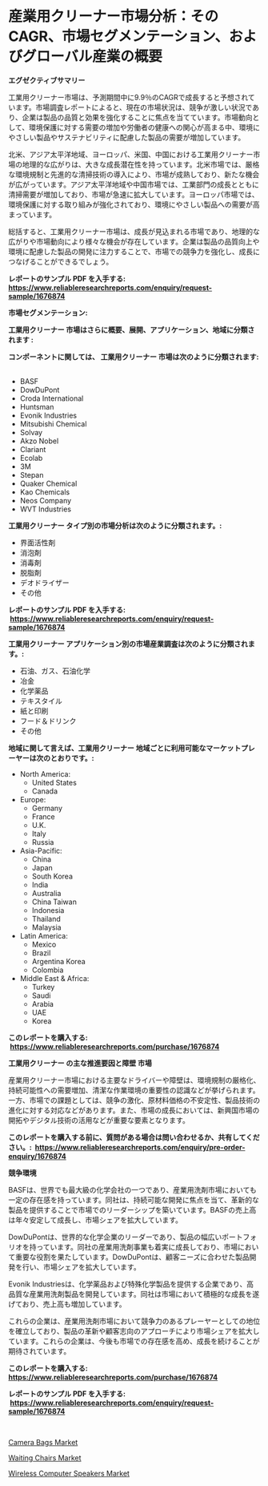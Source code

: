 <p><h1>産業用クリーナー市場分析：そのCAGR、市場セグメンテーション、およびグローバル産業の概要</h1></p><p><strong>エグゼクティブサマリー</strong></p>
<p><p>工業用クリーナー市場は、予測期間中に9.9％のCAGRで成長すると予想されています。市場調査レポートによると、現在の市場状況は、競争が激しい状況であり、企業は製品の品質と効果を強化することに焦点を当てています。市場動向として、環境保護に対する需要の増加や労働者の健康への関心が高まる中、環境にやさしい製品やサステナビリティに配慮した製品の需要が増加しています。</p><p>北米、アジア太平洋地域、ヨーロッパ、米国、中国における工業用クリーナー市場の地理的な広がりは、大きな成長潜在性を持っています。北米市場では、厳格な環境規制と先進的な清掃技術の導入により、市場が成熟しており、新たな機会が広がっています。アジア太平洋地域や中国市場では、工業部門の成長とともに清掃需要が増加しており、市場が急速に拡大しています。ヨーロッパ市場では、環境保護に対する取り組みが強化されており、環境にやさしい製品への需要が高まっています。</p><p>総括すると、工業用クリーナー市場は、成長が見込まれる市場であり、地理的な広がりや市場動向により様々な機会が存在しています。企業は製品の品質向上や環境に配慮した製品の開発に注力することで、市場での競争力を強化し、成長につなげることができるでしょう。</p></p>
<p><strong>レポートのサンプル PDF を入手する: <a href="https://www.reliableresearchreports.com/enquiry/request-sample/1676874">https://www.reliableresearchreports.com/enquiry/request-sample/1676874</a></strong></p>
<p><strong>市場セグメンテーション:</strong></p>
<p><strong> 工業用クリーナー 市場はさらに概要、展開、アプリケーション、地域に分類されます :</strong></p>
<p><strong>コンポーネントに関しては、 工業用クリーナー 市場は次のように分類されます: &nbsp;</strong></p>
<p><ul><li>BASF</li><li>DowDuPont</li><li>Croda International</li><li>Huntsman</li><li>Evonik Industries</li><li>Mitsubishi Chemical</li><li>Solvay</li><li>Akzo Nobel</li><li>Clariant</li><li>Ecolab</li><li>3M</li><li>Stepan</li><li>Quaker Chemical</li><li>Kao Chemicals</li><li>Neos Company</li><li>WVT Industries</li></ul></p>
<p><strong> 工業用クリーナー タイプ別の市場分析は次のように分類されます。:</strong></p>
<p><ul><li>界面活性剤</li><li>消泡剤</li><li>消毒剤</li><li>脱脂剤</li><li>デオドライザー</li><li>その他</li></ul></p>
<p><strong>レポートのサンプル PDF を入手する: &nbsp;<a href="https://www.reliableresearchreports.com/enquiry/request-sample/1676874">https://www.reliableresearchreports.com/enquiry/request-sample/1676874</a></strong></p>
<p><strong> 工業用クリーナー アプリケーション別の市場産業調査は次のように分類されます。:</strong></p>
<p><ul><li>石油、ガス、石油化学</li><li>冶金</li><li>化学薬品</li><li>テキスタイル</li><li>紙と印刷</li><li>フード＆ドリンク</li><li>その他</li></ul></p>
<p><strong>地域に関して言えば、工業用クリーナー 地域ごとに利用可能なマーケットプレーヤーは次のとおりです。:</strong></p>
<p><ul>
    <li>
        North America:
        <ul>
            <li>United States</li>
            <li>Canada</li>
        </ul>
    </li>
    <li>
        Europe:
        <ul>
            <li>Germany</li>
            <li>France</li>
            <li>U.K.</li>
            <li>Italy</li>
            <li>Russia</li>
        </ul>
    </li>
    <li>
        Asia-Pacific:
        <ul>
            <li>China</li>
            <li>Japan</li>
            <li>South Korea</li>
            <li>India</li>
            <li>Australia</li>
            <li>China Taiwan</li>
            <li>Indonesia</li>
            <li>Thailand</li>
            <li>Malaysia</li>
        </ul>
    </li>
    <li>
        Latin America:
        <ul>
            <li>Mexico</li>
            <li>Brazil</li>
            <li>Argentina Korea</li>
            <li>Colombia</li>
        </ul>
    </li>
    <li>
        Middle East & Africa:
        <ul>
            <li>Turkey</li>
            <li>Saudi</li>
            <li>Arabia</li>
            <li>UAE</li>
            <li>Korea</li>
        </ul>
    </li>
    </ul></p>
<p><strong>このレポートを購入する: &nbsp;<a href="https://www.reliableresearchreports.com/purchase/1676874">https://www.reliableresearchreports.com/purchase/1676874</a></strong></p>
<p><strong>工業用クリーナー の主な推進要因と障壁 市場</strong></p>
<p><p>産業用クリーナー市場における主要なドライバーや障壁は、環境規制の厳格化、持続可能性への需要増加、清潔な作業環境の重要性の認識などが挙げられます。一方、市場での課題としては、競争の激化、原材料価格の不安定性、製品技術の進化に対する対応などがあります。また、市場の成長においては、新興国市場の開拓やデジタル技術の活用などが重要な要素となります。</p></p>
<p><strong>このレポートを購入する前に、質問がある場合は問い合わせるか、共有してください。:&nbsp; <a href="https://www.reliableresearchreports.com/enquiry/pre-order-enquiry/1676874">https://www.reliableresearchreports.com/enquiry/pre-order-enquiry/1676874</a></strong></p>
<p><strong>競争環境</strong></p>
<p><p>BASFは、世界でも最大級の化学会社の一つであり、産業用洗剤市場においても一定の存在感を持っています。同社は、持続可能な開発に焦点を当て、革新的な製品を提供することで市場でのリーダーシップを築いています。BASFの売上高は年々安定して成長し、市場シェアを拡大しています。</p><p>DowDuPontは、世界的な化学企業のリーダーであり、製品の幅広いポートフォリオを持っています。同社の産業用洗剤事業も着実に成長しており、市場において重要な役割を果たしています。DowDuPontは、顧客ニーズに合わせた製品開発を行い、市場シェアを拡大しています。</p><p>Evonik Industriesは、化学薬品および特殊化学製品を提供する企業であり、高品質な産業用洗剤製品を開発しています。同社は市場において積極的な成長を遂げており、売上高も増加しています。</p><p>これらの企業は、産業用洗剤市場において競争力のあるプレーヤーとしての地位を確立しており、製品の革新や顧客志向のアプローチにより市場シェアを拡大しています。これらの企業は、今後も市場での存在感を高め、成長を続けることが期待されています。</p></p>
<p><strong>このレポートを購入する: &nbsp; <a href="https://www.reliableresearchreports.com/purchase/1676874">https://www.reliableresearchreports.com/purchase/1676874</a></strong></p>
<p><strong>レポートのサンプル PDF を入手する: &nbsp;<a href="https://www.reliableresearchreports.com/enquiry/request-sample/1676874">https://www.reliableresearchreports.com/enquiry/request-sample/1676874</a></strong><strong></strong></p>
<p>&nbsp;</p>
<p><p><a href="https://github.com/Hazelklievgspy6vdcsmu106w/Market-Research-Report-List-1/blob/main/camera-bags-market.md">Camera Bags Market</a></p><p><a href="https://github.com/lubmix/Market-Research-Report-List-1/blob/main/waiting-chairs-market.md">Waiting Chairs Market</a></p><p><a href="https://github.com/joannagoyvaerts/Market-Research-Report-List-1/blob/main/wireless-computer-speakers-market.md">Wireless Computer Speakers Market</a></p></p>